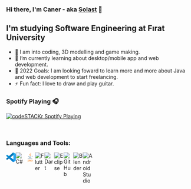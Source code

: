 ### Hi there, I'm Caner - aka [Solast][website] 👋

## I'm studying Software Engineering at Fırat University

- 🔭 I am into coding, 3D modelling and game making.
- 🌱 I’m currently learning about desktop/mobile app and web development.
- 🥅 2022 Goals: I am looking foward to learn more and more about Java and web development to start freelancing.
- ⚡ Fun fact: I love to draw and play guitar.

### Spotify Playing 🎧

[<img src="https://cdn-icons-png.flaticon.com/512/2111/2111624.png" alt="codeSTACKr Spotify Playing" width="26px" />](https://open.spotify.com/playlist/6EV5WCkFfG8JgC4xKwtCGu)

<br />

### Languages and Tools:

[<img align="left" alt="Visual Studio Code" width="26px" src="https://raw.githubusercontent.com/github/explore/80688e429a7d4ef2fca1e82350fe8e3517d3494d/topics/visual-studio-code/visual-studio-code.png" />][webpagevs]

[<img align="left" alt="C#" width="26px" src="[https://cdn.icon-icons.com/icons2/3053/PNG/512/android_studio_alt_macos_bigsur_icon_190394.png](https://www.google.com/url?sa=i&url=https%3A%2F%2Fwww.pngegg.com%2Fen%2Fpng-eduyx&psig=AOvVaw14JtyqlOwvsE9splp9nckA&ust=1670760703436000&source=images&cd=vfe&ved=0CBAQjRxqFwoTCNCiwuOC7_sCFQAAAAAdAAAAABAE)" />][webpagec#]

[<img align="left" alt="Java" width="26px" src="https://raw.githubusercontent.com/github/explore/5b3600551e122a3277c2c5368af2ad5725ffa9a1/topics/java/java.png" />][webpagejava]
[<img align="left" alt="Flutter" width="26px" src="https://cdn.icon-icons.com/icons2/2107/PNG/512/file_type_flutter_icon_130599.png" />][webpageflutter]
[<img align="left" alt="Dart" width="26px" src="https://user-images.githubusercontent.com/26507463/53453892-49908900-3a04-11e9-9dce-77ed3d694326.png" />][webpagedart]
[<img align="left" alt="Eclipse" width="26px" src="https://brandeps.com/icon-download/E/Eclipse-icon-vector-02.svg" />][webpageeclipse]
[<img align="left" alt="GitHub" width="26px" src="https://cdn.jim-nielsen.com/macos/512/github-desktop-2021-05-20.png" />][webpagegithub]
[<img align="left" alt="Blender" width="26px" src="https://icons.iconarchive.com/icons/dakirby309/simply-styled/128/Blender-icon.png" />][webpageblender]
[<img align="left" alt="Android Studio" width="26px" src="https://cdn.icon-icons.com/icons2/3053/PNG/512/android_studio_alt_macos_bigsur_icon_190394.png" />][webpageandroidstudio]


</details>

[website]: https://www.instagram.com/1solast/
[webpagevs]: https://code.visualstudio.com
[webpagejava]: https://www.java.com/tr/
[webpageflutter]: https://flutter.dev
[webpagedart]: https://dart.dev
[webpageeclipse]: https://www.eclipse.org
[webpageandroidstudio]: https://developer.android.com/studio?gclid=CjwKCAiA6Y2QBhAtEiwAGHybPaLKuNwUnp-Tb8rkB-tBSsDg-RE3-qtUH3nLPHELzn_N5XPFrxWjjBoCkxAQAvD_BwE&gclsrc=aw.ds
[webpagegithub]: https://github.com
[webpageblender]: https://www.blender.org
[webpagec#]: https://learn.microsoft.com/en-us/dotnet/csharp/
